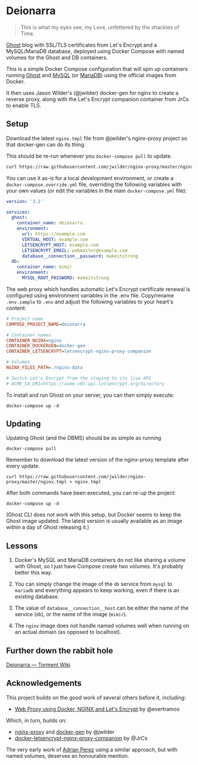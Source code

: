 # Deionarra

> This is what my eyes see, my Love, unfettered by the shackles of Time.

[Ghost](https://ghost.org) blog with SSL/TLS certificates from Let's Encrypt and a MySQL/MariaDB database, deployed using Docker Compose with named volumes for the Ghost and DB containers.

This is a simple Docker Compose configuration that will spin up containers running [Ghost](https://store.docker.com/images/ghost) and [MySQL](https://store.docker.com/images/mysql) (or [MariaDB](https://store.docker.com/images/mariadb)) using the official images from Docker.

It then uses Jason Wilder's (@jwilder) docker-gen for nginx to create a reverse proxy, along with the Let's Encrypt companion container from JrCs to enable TLS.

## Setup

Download the latest `nginx.tmpl` file from @jwilder's nginx-proxy project so that docker-gen can do its thing.

This should be re-run whenever you `docker-compose pull` to update.

```bash
curl https://raw.githubusercontent.com/jwilder/nginx-proxy/master/nginx.tmpl > nginx.tmpl
```

You can use it as-is for a local development environment, or create a `docker-compose.override.yml` file, overriding the following variables with your own values (or edit the variables in the main `docker-compose.yml` file):

```yaml
version: '3.1'

services:
  ghost:
    container_name: deionarra
    environment:
      url: https://example.com
      VIRTUAL_HOST: example.com
      LETSENCRYPT_HOST: example.com
      LETSENCRYPT_EMAIL: webmaster@example.com
      database__connection__password: makeitstrong
  db:
    container_name: mimir
    environment:
      MYSQL_ROOT_PASSWORD: makeitstrong
```

The web proxy which handles automatic Let's Encrypt certificate renewal is configured using environment variables in the .env file. Copy/rename `.env.sample` to `.env` and adjust the following variables to your heart's content:

```ini
# Project name
COMPOSE_PROJECT_NAME=deionarra

# Container names
CONTAINER_NGINX=nginx
CONTAINER_DOCKERGEN=docker-gen
CONTAINER_LETSENCRYPT=letsencrypt-nginx-proxy-companion

# Volumes
NGINX_FILES_PATH=./nginx-data

# Switch Let's Encrypt from the staging to its live API
# ACME_CA_URI=https://acme-v01.api.letsencrypt.org/directory
```

To install and run Ghost on your server, you can then simply execute:

`docker-compose up -d`

## Updating

Updating Ghost (and the DBMS) should be as simple as running

`docker-compose pull`

Remember to download the latest version of the nginx-proxy template after every update.

`curl https://raw.githubusercontent.com/jwilder/nginx-proxy/master/nginx.tmpl > nginx.tmpl`

After both commands have been executed, you can re-up the project:

`docker-compose up -d`

(Ghost CLI does not work with this setup, but Docker seems to keep the Ghost image updated. The latest version is usually available as an image within a day of Ghost releasing it.)

## Lessons

1. Docker's MySQL and MariaDB containers do not like sharing a volume with Ghost, so I just have Compose create two volumes. It's probably better this way.

2. You can simply change the image of the `db` service from `mysql` to `mariadb` and everything appears to keep working, even if there is an existing database.

3. The value of `database__connection__host` can be either the name of the service (`db`), or the name of the image (`mimir`).

4. The `nginx` image does not handle named volumes well when running on an actual domain (as opposed to localhost).

## Further down the rabbit hole

[Deionarra — Torment Wiki](http://torment.wikia.com/wiki/Deionarra)

## Acknowledgements

This project builds on the good work of several others before it, including:

 - [Web Proxy using Docker, NGINX and Let's Encrypt](https://github.com/evertramos/docker-compose-letsencrypt-nginx-proxy-companion) by @evertramos

 Which, in turn, builds on:

  - [nginx-proxy](https://github.com/jwilder/nginx-proxy) and [docker-gen](https://index.docker.io/u/jwilder/docker-gen/) by @jwilder
  - [docker-letsencrypt-nginx-proxy-companion](https://github.com/JrCs/docker-letsencrypt-nginx-proxy-companion) by @JrCs

The very early work of [Adrian Perez](https://adrianperez.org/advanced-deployment-of-ghost-in-2-minutes-with-docker/) using a similar approach, but with named volumes, deserves an honourable mention.
